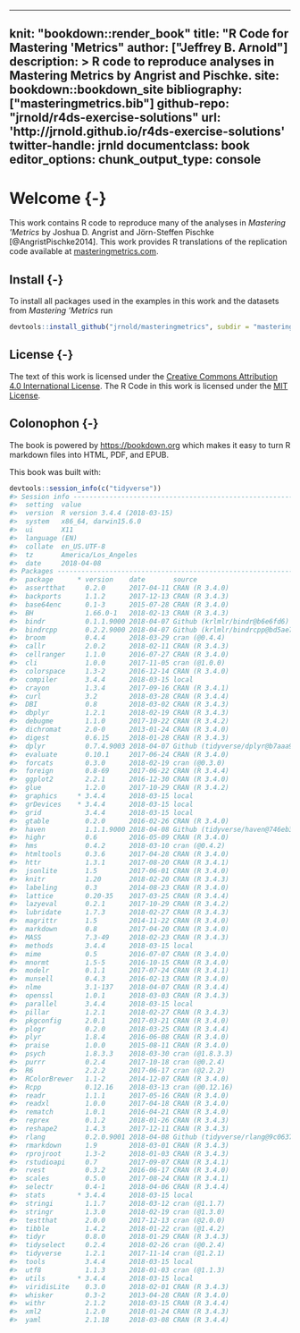 
---
knit: "bookdown::render_book"
title: "R Code for Mastering 'Metrics"
author: ["Jeffrey B. Arnold"]
description: >
  R code to reproduce analyses in Mastering Metrics 
  by Angrist and Pischke.
site: bookdown::bookdown_site
bibliography: ["masteringmetrics.bib"]
github-repo: "jrnold/r4ds-exercise-solutions"
url: 'http\://jrnold.github.io/r4ds-exercise-solutions'
twitter-handle: jrnld
documentclass: book
editor_options: 
  chunk_output_type: console
---

# Welcome {-}

This work contains R code to reproduce many of the analyses in *Mastering 'Metrics* by Joshua D. Angrist and Jörn-Steffen Pischke [@AngristPischke2014].
This work provides R translations of the replication code available at [masteringmetrics.com](http://masteringmetrics.com/resources/).

## Install {-}

To install all packages used in the examples in this work
and the datasets from *Mastering 'Metrics* run

```r
devtools::install_github("jrnold/masteringmetrics", subdir = "masteringmetrics")
```

## License {-}

The text of this work is licensed under the [Creative Commons Attribution 4.0 International License](http://creativecommons.org/licenses/by/4.0/).
The R Code in this work is licensed under the [MIT License](https://opensource.org/licenses/MIT).

## Colonophon {-}

The book is powered by <https://bookdown.org> which makes it easy to turn R markdown files into HTML, PDF, and EPUB.

This book was built with:


```r
devtools::session_info(c("tidyverse"))
#> Session info -------------------------------------------------------------
#>  setting  value                       
#>  version  R version 3.4.4 (2018-03-15)
#>  system   x86_64, darwin15.6.0        
#>  ui       X11                         
#>  language (EN)                        
#>  collate  en_US.UTF-8                 
#>  tz       America/Los_Angeles         
#>  date     2018-04-08
#> Packages -----------------------------------------------------------------
#>  package      * version    date       source                          
#>  assertthat     0.2.0      2017-04-11 CRAN (R 3.4.0)                  
#>  backports      1.1.2      2017-12-13 CRAN (R 3.4.3)                  
#>  base64enc      0.1-3      2015-07-28 CRAN (R 3.4.0)                  
#>  BH             1.66.0-1   2018-02-13 CRAN (R 3.4.3)                  
#>  bindr          0.1.1.9000 2018-04-07 Github (krlmlr/bindr@b6e6fd6)   
#>  bindrcpp       0.2.2.9000 2018-04-07 Github (krlmlr/bindrcpp@bd5ae73)
#>  broom          0.4.4      2018-03-29 cran (@0.4.4)                   
#>  callr          2.0.2      2018-02-11 CRAN (R 3.4.3)                  
#>  cellranger     1.1.0      2016-07-27 CRAN (R 3.4.0)                  
#>  cli            1.0.0      2017-11-05 cran (@1.0.0)                   
#>  colorspace     1.3-2      2016-12-14 CRAN (R 3.4.0)                  
#>  compiler       3.4.4      2018-03-15 local                           
#>  crayon         1.3.4      2017-09-16 CRAN (R 3.4.1)                  
#>  curl           3.2        2018-03-28 CRAN (R 3.4.4)                  
#>  DBI            0.8        2018-03-02 CRAN (R 3.4.3)                  
#>  dbplyr         1.2.1      2018-02-19 CRAN (R 3.4.3)                  
#>  debugme        1.1.0      2017-10-22 CRAN (R 3.4.2)                  
#>  dichromat      2.0-0      2013-01-24 CRAN (R 3.4.0)                  
#>  digest         0.6.15     2018-01-28 CRAN (R 3.4.3)                  
#>  dplyr          0.7.4.9003 2018-04-07 Github (tidyverse/dplyr@b7aaa95)
#>  evaluate       0.10.1     2017-06-24 CRAN (R 3.4.0)                  
#>  forcats        0.3.0      2018-02-19 cran (@0.3.0)                   
#>  foreign        0.8-69     2017-06-22 CRAN (R 3.4.4)                  
#>  ggplot2        2.2.1      2016-12-30 CRAN (R 3.4.0)                  
#>  glue           1.2.0      2017-10-29 CRAN (R 3.4.2)                  
#>  graphics     * 3.4.4      2018-03-15 local                           
#>  grDevices    * 3.4.4      2018-03-15 local                           
#>  grid           3.4.4      2018-03-15 local                           
#>  gtable         0.2.0      2016-02-26 CRAN (R 3.4.0)                  
#>  haven          1.1.1.9000 2018-04-08 Github (tidyverse/haven@746eb3e)
#>  highr          0.6        2016-05-09 CRAN (R 3.4.0)                  
#>  hms            0.4.2      2018-03-10 cran (@0.4.2)                   
#>  htmltools      0.3.6      2017-04-28 CRAN (R 3.4.0)                  
#>  httr           1.3.1      2017-08-20 CRAN (R 3.4.1)                  
#>  jsonlite       1.5        2017-06-01 CRAN (R 3.4.0)                  
#>  knitr          1.20       2018-02-20 CRAN (R 3.4.3)                  
#>  labeling       0.3        2014-08-23 CRAN (R 3.4.0)                  
#>  lattice        0.20-35    2017-03-25 CRAN (R 3.4.4)                  
#>  lazyeval       0.2.1      2017-10-29 CRAN (R 3.4.2)                  
#>  lubridate      1.7.3      2018-02-27 CRAN (R 3.4.3)                  
#>  magrittr       1.5        2014-11-22 CRAN (R 3.4.0)                  
#>  markdown       0.8        2017-04-20 CRAN (R 3.4.0)                  
#>  MASS           7.3-49     2018-02-23 CRAN (R 3.4.3)                  
#>  methods        3.4.4      2018-03-15 local                           
#>  mime           0.5        2016-07-07 CRAN (R 3.4.0)                  
#>  mnormt         1.5-5      2016-10-15 CRAN (R 3.4.0)                  
#>  modelr         0.1.1      2017-07-24 CRAN (R 3.4.1)                  
#>  munsell        0.4.3      2016-02-13 CRAN (R 3.4.0)                  
#>  nlme           3.1-137    2018-04-07 CRAN (R 3.4.4)                  
#>  openssl        1.0.1      2018-03-03 CRAN (R 3.4.3)                  
#>  parallel       3.4.4      2018-03-15 local                           
#>  pillar         1.2.1      2018-02-27 CRAN (R 3.4.3)                  
#>  pkgconfig      2.0.1      2017-03-21 CRAN (R 3.4.0)                  
#>  plogr          0.2.0      2018-03-25 CRAN (R 3.4.4)                  
#>  plyr           1.8.4      2016-06-08 CRAN (R 3.4.0)                  
#>  praise         1.0.0      2015-08-11 CRAN (R 3.4.0)                  
#>  psych          1.8.3.3    2018-03-30 cran (@1.8.3.3)                 
#>  purrr          0.2.4      2017-10-18 cran (@0.2.4)                   
#>  R6             2.2.2      2017-06-17 cran (@2.2.2)                   
#>  RColorBrewer   1.1-2      2014-12-07 CRAN (R 3.4.0)                  
#>  Rcpp           0.12.16    2018-03-13 cran (@0.12.16)                 
#>  readr          1.1.1      2017-05-16 CRAN (R 3.4.0)                  
#>  readxl         1.0.0      2017-04-18 CRAN (R 3.4.0)                  
#>  rematch        1.0.1      2016-04-21 CRAN (R 3.4.0)                  
#>  reprex         0.1.2      2018-01-26 CRAN (R 3.4.3)                  
#>  reshape2       1.4.3      2017-12-11 CRAN (R 3.4.3)                  
#>  rlang          0.2.0.9001 2018-04-08 Github (tidyverse/rlang@9c0637a)
#>  rmarkdown      1.9        2018-03-01 CRAN (R 3.4.3)                  
#>  rprojroot      1.3-2      2018-01-03 CRAN (R 3.4.3)                  
#>  rstudioapi     0.7        2017-09-07 CRAN (R 3.4.1)                  
#>  rvest          0.3.2      2016-06-17 CRAN (R 3.4.0)                  
#>  scales         0.5.0      2017-08-24 CRAN (R 3.4.1)                  
#>  selectr        0.4-1      2018-04-06 CRAN (R 3.4.4)                  
#>  stats        * 3.4.4      2018-03-15 local                           
#>  stringi        1.1.7      2018-03-12 cran (@1.1.7)                   
#>  stringr        1.3.0      2018-02-19 cran (@1.3.0)                   
#>  testthat       2.0.0      2017-12-13 cran (@2.0.0)                   
#>  tibble         1.4.2      2018-01-22 cran (@1.4.2)                   
#>  tidyr          0.8.0      2018-01-29 CRAN (R 3.4.3)                  
#>  tidyselect     0.2.4      2018-02-26 cran (@0.2.4)                   
#>  tidyverse      1.2.1      2017-11-14 cran (@1.2.1)                   
#>  tools          3.4.4      2018-03-15 local                           
#>  utf8           1.1.3      2018-01-03 cran (@1.1.3)                   
#>  utils        * 3.4.4      2018-03-15 local                           
#>  viridisLite    0.3.0      2018-02-01 CRAN (R 3.4.3)                  
#>  whisker        0.3-2      2013-04-28 CRAN (R 3.4.0)                  
#>  withr          2.1.2      2018-03-15 CRAN (R 3.4.4)                  
#>  xml2           1.2.0      2018-01-24 CRAN (R 3.4.3)                  
#>  yaml           2.1.18     2018-03-08 CRAN (R 3.4.4)
```




